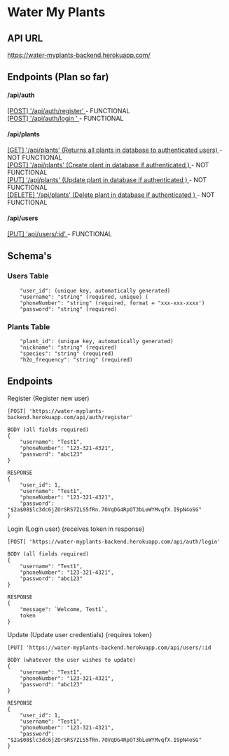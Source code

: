 # Water My Plants

## API URL 

https://water-myplants-backend.herokuapp.com/

## Endpoints (Plan so far)

#### /api/auth
[[POST] '/api/auth/register' ](#register) - FUNCTIONAL</br> 
[[POST] '/api/auth/login ' ](#login) - FUNCTIONAL</br>

#### /api/plants
[[GET] '/api/plants' (Returns all plants in database to authenticated users) ](#get-plants) - NOT FUNCTIONAL </br>
[[POST] '/api/plants' (Create plant in database if authenticated ) ](#create-plants) - NOT FUNCTIONAL </br>
[[PUT] '/api/plants' (Update plant in database if authenticated ) ](#update-plant) - NOT FUNCTIONAL </br>
[[DELETE] '/api/plants' (Delete plant in database if authenticated ) ](#delete-plant) - NOT FUNCTIONAL </br>

#### /api/users
[[PUT] 'api/users/:id' ](#update-user) - FUNCTIONAL</br>



## Schema's

### Users Table
```
    "user_id": (unique key, automatically generated)
    "username": "string" (required, unique) (
    "phoneNumber": "string" (required, format = "xxx-xxx-xxxx')
    "password": "string" (required)
```

### Plants Table 
```
    "plant_id": (unique key, automatically generated)
    "nickname": "string" (required)
    "species": "string" (required)
    "h2o_frequency": "string" (required)
```

## Endpoints

<a name='register'>Register (Register new user)</a>
```
[POST] 'https://water-myplants-backend.herokuapp.com/api/auth/register' 
```

```
BODY (all fields required)
{
    "username": "Test1",
    "phoneNumber": "123-321-4321",
    "password": "abc123"
}
```
```
RESPONSE
{
    "user_id": 1,
    "username": "Test1",
    "phoneNumber": "123-321-4321",
    "password": "$2a$08$lc3dc6jZOrSRS7ZLS5fRn.7OVqDG4RpOT3bLeWYMvqfX.I9pN4oSG"
}
```

<a name='login'>Login (Login user) {receives token in response}</a>
```
[POST] 'https://water-myplants-backend.herokuapp.com/api/auth/login'
```

```
BODY (all fields required)
{
    "username": "Test1",
    "phoneNumber": "123-321-4321",
    "password": "abc123"
}
```
```
RESPONSE
{
    "message": `Welcome, Test1`,
    token
}
```

<a name='update-user'>Update (Update user credentials) {requires token}</a>
```
[PUT] 'https://water-myplants-backend.herokuapp.com/api/users/:id 
```

```
BODY (whatever the user wishes to update)
{
    "username": "Test1",
    "phoneNumber": "123-321-4321",
    "password": "abc123"
}
```
```
RESPONSE
{
    "user_id": 1,
    "username": "Test1",
    "phoneNumber": "123-321-4321",
    "password": "$2a$08$lc3dc6jZOrSRS7ZLS5fRn.7OVqDG4RpOT3bLeWYMvqfX.I9pN4oSG"
}
```
